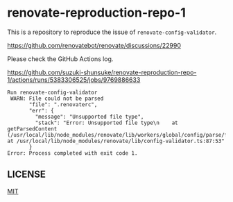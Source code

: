 # renovate-reproduction-repo-1

This is a repository to reproduce the issue of `renovate-config-validator`.

https://github.com/renovatebot/renovate/discussions/22990

Please check the GitHub Actions log.

https://github.com/suzuki-shunsuke/renovate-reproduction-repo-1/actions/runs/5383306525/jobs/9769886633

```
Run renovate-config-validator
 WARN: File could not be parsed
       "file": ".renovaterc",
       "err": {
         "message": "Unsupported file type",
         "stack": "Error: Unsupported file type\n    at getParsedContent (/usr/local/lib/node_modules/renovate/lib/workers/global/config/parse/file.ts:31:13)\n    at /usr/local/lib/node_modules/renovate/lib/config-validator.ts:87:53"
       }
Error: Process completed with exit code 1.
```

## LICENSE

[MIT](LICENSE)
